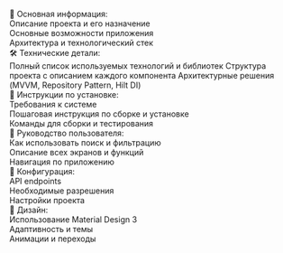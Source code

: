 🎯 Основная информация:  
Описание проекта и его назначение  
Основные возможности приложения  
Архитектура и технологический стек    
🛠️ Технические детали:  
Полный список используемых технологий и библиотек
Структура проекта с описанием каждого компонента
Архитектурные решения (MVVM, Repository Pattern, Hilt DI)  
🚀 Инструкции по установке:  
Требования к системе  
Пошаговая инструкция по сборке и установке  
Команды для сборки и тестирования  
📱 Руководство пользователя:  
Как использовать поиск и фильтрацию  
Описание всех экранов и функций  
Навигация по приложению  
🔧 Конфигурация:  
API endpoints  
Необходимые разрешения  
Настройки проекта  
🎨 Дизайн:  
Использование Material Design 3  
Адаптивность и темы  
Анимации и переходы  
